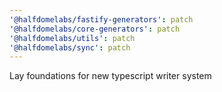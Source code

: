 ```yaml
---
'@halfdomelabs/fastify-generators': patch
'@halfdomelabs/core-generators': patch
'@halfdomelabs/utils': patch
'@halfdomelabs/sync': patch
---
```


Lay foundations for new typescript writer system
